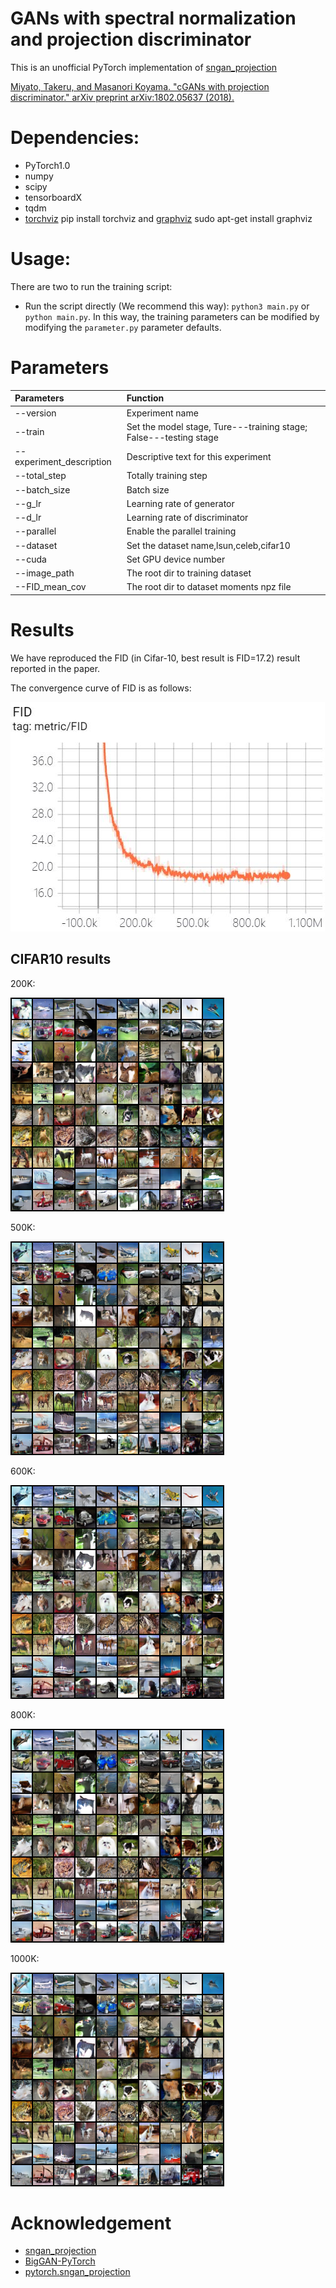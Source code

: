 # GANs with spectral normalization and projection discriminator
This is an unofficial PyTorch implementation of [sngan_projection](https://github.com/pfnet-research/sngan_projection)

[Miyato, Takeru, and Masanori Koyama. "cGANs with projection discriminator." arXiv preprint arXiv:1802.05637 (2018).](https://arxiv.org/abs/1802.05637)

# Dependencies:
- PyTorch1.0
- numpy
- scipy
- tensorboardX
- tqdm
- [torchviz](https://github.com/szagoruyko/pytorchviz) pip install torchviz and [graphviz](http://www.graphviz.org/) sudo apt-get install graphviz

# Usage:
There are two to run the training script:
- Run the script directly (We recommend this way): `python3 main.py` or `python main.py`.
    In this way, the training parameters can be modified by modifying the `parameter.py` parameter defaults.

# Parameters
|  Parameters   | Function  |
|  :----  | :----  |
| --version  | Experiment name |
| --train  | Set the model stage, Ture---training stage; False---testing stage |
| --experiment_description  | Descriptive text for this experiment  |
| --total_step  | Totally training step |
| --batch_size  | Batch size |
| --g_lr  | Learning rate of generator |
| --d_lr  | Learning rate of discriminator |
| --parallel  | Enable the parallel training |
| --dataset  | Set the dataset name,lsun,celeb,cifar10 |
| --cuda  | Set GPU device number |
| --image_path  | The root dir to training dataset |
| --FID_mean_cov  | The root dir to dataset moments npz file |

# Results
We have reproduced the FID (in Cifar-10, best result is FID=17.2) result reported in the paper.

The convergence curve of FID is as follows:

![image](https://github.com/XHChen0528/SNGAN_Projection_Pytorch/blob/master/figures/fid_result.JPG)

## CIFAR10 results
200K:

![image](https://github.com/XHChen0528/SNGAN_Projection_Pytorch/blob/master/figures/200000_fake.png)

500K:

![image](https://github.com/XHChen0528/SNGAN_Projection_Pytorch/blob/master/figures/500000_fake.png)

600K:

![image](https://github.com/XHChen0528/SNGAN_Projection_Pytorch/blob/master/figures/600000_fake.png)

800K:

![image](https://github.com/XHChen0528/SNGAN_Projection_Pytorch/blob/master/figures/800000_fake.png)

1000K:

![image](https://github.com/XHChen0528/SNGAN_Projection_Pytorch/blob/master/figures/1000000_fake.png)





# Acknowledgement
- [sngan_projection](https://github.com/pfnet-research/sngan_projection)
- [BigGAN-PyTorch](https://github.com/ajbrock/BigGAN-PyTorch)
- [pytorch.sngan_projection](https://github.com/crcrpar/pytorch.sngan_projection)